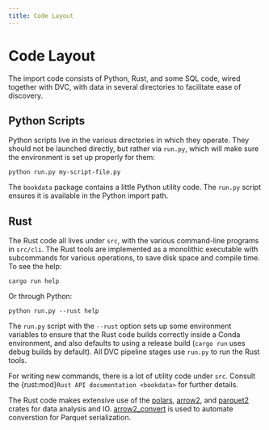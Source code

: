 ```yaml
---
title: Code Layout
---
```


# Code Layout

The import code consists of Python, Rust, and some SQL code, wired together with DVC, with data
in several directories to facilitate ease of discovery.

## Python Scripts

Python scripts live in the various directories in which they operate. They should not be launched
directly, but rather via `run.py`, which will make sure the environment is set up properly for them:

    python run.py my-script-file.py

The `bookdata` package contains a little Python utility code.  The `run.py` script ensures it is
available in the Python import path.

## Rust

The Rust code all lives under `src`, with the various command-line programs in `src/cli`.  The Rust
tools are implemented as a monolithic executable with subcommands for various operations, to save
disk space and compile time.  To see the help:

    cargo run help

Or through Python:

    python run.py --rust help

The `run.py` script with the `--rust` option sets up some environment variables to ensure that
the Rust code builds correctly inside a Conda environment, and also defaults to using a release
build (`cargo run` uses debug builds by default).  All DVC pipeline stages use `run.py` to run
the Rust tools.

For writing new commands, there is a lot of utility code under `src`.  Consult the
{rust:mod}`Rust API documentation <bookdata>` for further details.

The Rust code makes extensive use of the [polars][], [arrow2][], and
[parquet2][] crates for data analysis and IO.  [arrow2_convert][] is used to
automate converstion for Parquet serialization.

[polars]: https://docs.rs/polars
[arrow2]: https://docs.rs/arrow2
[arrow2_convert]: https://docs.rs/arrow2_convert
[parquet2]: https://docs.rs/parquet2
